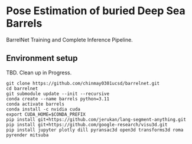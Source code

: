 # Pose Estimation of buried Deep Sea Barrels 

BarrelNet Training and Complete Inference Pipeline. 

## Environment setup

TBD. Clean up in Progress.

```shell
git clone https://github.com/chinmay0301ucsd/barrelnet.git
cd barrelnet
git submodule update --init --recursive
conda create --name barrels python=3.11
conda activate barrels
conda install -c nvidia cuda
export CUDA_HOME=$CONDA_PREFIX
pip install git+https://github.com/jerukan/lang-segment-anything.git
pip install git+https://github.com/google-research/visu3d.git
pip install jupyter plotly dill pyransac3d open3d transforms3d roma pyrender mitsuba
```
